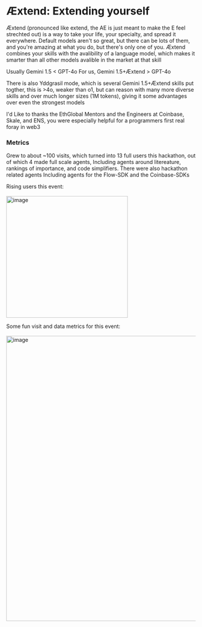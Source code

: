 # Æxtend: Extending yourself

Æxtend (pronounced like extend, the AE is just meant to make the E feel strechted out) is a way to take your life, your specialty, and spread it everywhere. 
Default models aren't so great, but there can be lots of them, and you're amazing at what you do, but there's only one of you.
Æxtend combines your skills with the avalibility of a language model, which makes it smarter than all other models avalible in the market at that skill

Usually Gemini 1.5 < GPT-4o
For us, Gemini 1.5+Æxtend > GPT-4o

There is also Yddgrasil mode, which is several Gemini 1.5+Æxtend skills put togther, this is >4o, weaker than o1, but can reason with many more diverse skills and over much longer sizes (1M tokens), giving it some advantages over even the strongest models

I'd Like to thanks the EthGlobal Mentors and the Engineers at Coinbase, Skale, and ENS, you were especially helpful for a programmers first real foray in web3 

### **Metrics**

Grew to about ~100 visits, which turned into 13 full users this hackathon, out of which 4 made full scale agents, Including agents around litereature, rankings of importance, and code simplifiers. There were also hackathon related agents Including agents for the Flow-SDK and the Coinbase-SDKs

Rising users this event: <br><br>
<img width="323" alt="image" src="https://github.com/user-attachments/assets/68882789-4ef5-4190-a10e-b95ab6c7927f">

Some fun visit and data metrics for this event: <br><br>
<img width="757" alt="image" src="https://github.com/user-attachments/assets/9c4a016a-c73a-4bb6-bb4f-a84b0e8c0843">



